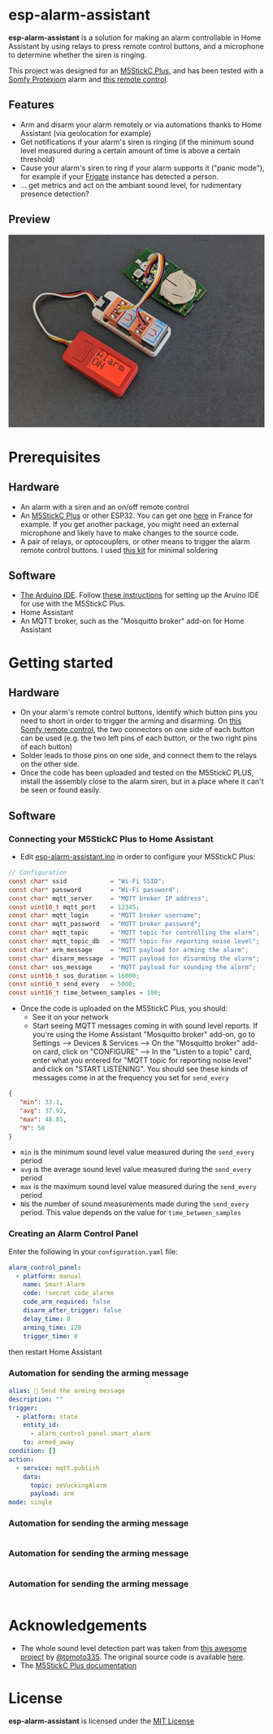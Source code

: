 # esp-alarm-assistant
**esp-alarm-assistant** is a solution for making an alarm controllable in Home Assistant by using relays to press remote control buttons, and a microphone to determine whether the siren is ringing.

This project was designed for an [M5StickC Plus](https://shop.m5stack.com/products/m5stickc-plus-esp32-pico-mini-iot-development-kit), and has been tested with a [Somfy Protexiom](https://boutique.somfy.fr/alarme-securite/somfy-protect/alarmes-sans-fil.html) alarm and [this remote control](https://boutique.somfy.fr/telecommande-alarme-on-off-groupes.html).

## Features
- Arm and disarm your alarm remotely or via automations thanks to Home Assistant (via geolocation for example)
- Get notifications if your alarm's siren is ringing (if the minimum sound level measured during a certain amount of time is above a certain threshold)
- Cause your alarm's siren to ring if your alarm supports it ("panic mode"), for example if your [Frigate](https://frigate.video/) instance has detected a person.
- ... get metrics and act on the ambiant sound level, for rudimentary presence detection?

## Preview
![Preview](doc/preview.jpg)

# Prerequisites

## Hardware
- An alarm with a siren and an on/off remote control
- An [M5StickC Plus](https://shop.m5stack.com/products/m5stickc-plus-esp32-pico-mini-iot-development-kit) or other ESP32. You can get one [here](https://www.digikey.fr/fr/products/detail/m5stack-technology-co-ltd/K016-H/15771301?utm_medium=email&utm_source=oce&utm_campaign=3314_OCE22RT&utm_content=productdetail_FR&utm_cid=2455007&so=77654399&mkt_tok=MDI4LVNYSy01MDcAAAGGssdqOVJqwROm0PU1SuWvYCzapjFBFw1Lb8uv0_POoFERIHCwqu1031kKeph3oC28WtCSvfbDsEaWA2LanEIs7nHUU1Lz_iwg8LU2JH1x) in France for example. If you get another package, you might need an external microphone and likely have to make changes to the source code.
- A pair of relays, or optocouplers, or other means to trigger the alarm remote control buttons. I used [this kit](https://shop.m5stack.com/products/2-channel-spst-relay-unit) for minimal soldering

## Software
- [The Arduino IDE](https://www.arduino.cc/en/software). Follow [these instructions](https://docs.m5stack.com/en/arduino/arduino_development) for setting up the Aruino IDE for use with the M5StickC Plus.
- Home Assistant
- An MQTT broker, such as the "Mosquitto broker" add-on for Home Assistant

# Getting started

## Hardware
- On your alarm's remote control buttons, identify which button pins you need to short in order to trigger the arming and disarming. On [this Somfy remote control](https://boutique.somfy.fr/telecommande-alarme-on-off-groupes.html), the two connectors on one side of each button can be used (e.g. the two left pins of each button, or the two right pins of each button)
- Solder leads to those pins on one side, and connect them to the relays on the other side.
- Once the code has been uploaded and tested on the M5StickC PLUS, install the assembly close to the alarm siren, but in a place where it can't be seen or found easily.

## Software

### Connecting your M5StickC Plus to Home Assistant
- Edit [esp-alarm-assistant.ino](src/esp-alarm-assistant.ino) in order to configure your M5StickC Plus:

``` c
// Configuration
const char* ssid            = "Wi-Fi SSID";                                 // Wi-Fi SSID
const char* password        = "Wi-Fi password";                             // Wi-Fi password
const char* mqtt_server     = "MQTT broker IP address";                     // MQTT broker IP address
const uint16_t mqtt_port    = 12345;                                        // MQTT broker port
const char* mqtt_login      = "MQTT broker username";                       // MQTT broker username
const char* mqtt_password   = "MQTT broker password";                       // MQTT broker password
const char* mqtt_topic      = "MQTT topic for controlling the alarm";       // MQTT topic for controlling the alarm
const char* mqtt_topic_db   = "MQTT topic for reporting noise level";       // MQTT topic for reporting noise level
const char* arm_message     = "MQTT payload for arming the alarm";          // MQTT payload for arming the alarm
const char* disarm_message  = "MQTT payload for disarming the alarm";       // MQTT payload for disarming the alarm
const char* sos_message     = "MQTT payload for sounding the alarm";        // MQTT payload for sounding the alarm
const uint16_t sos_duration = 16000;                                        // Milliseconds on the "ON" button for sounding the alarm
const uint16_t send_every   = 5000;                                         // Milliseconds between sound level reports
const uint16_t time_between_samples = 100;                                  // Milliseconds between each sound measurement
```
- Once the code is uploaded on the M5StickC Plus, you should:
  - See it on your network
  - Start seeing MQTT messages coming in with sound level reports. If you're using the Home Assistant "Mosquitto broker" add-on, go to Settings --> Devices & Services --> On the "Mosquitto broker" add-on card, click on "CONFIGURE" --> In the "Listen to a topic" card, enter what you entered for "MQTT topic for reporting noise level" and click on "START LISTENING". You should see these kinds of messages come in at the frequency you set for `send_every`
  
 ``` json
 {
    "min": 33.1,
    "avg": 37.92,
    "max": 48.85,
    "N": 50
}
```
  - `min` is the minimum sound level value measured during the `send_every` period
  - `avg` is the average sound level value measured during the `send_every` period
  - `max` is the maximum sound level value measured during the `send_every` period
  - `N`is the number of sound measurements made during the `send_every` period. This value depends on the value for `time_between_samples`

### Creating an Alarm Control Panel
Enter the following in your `configuration.yaml` file:
``` yaml
alarm_control_panel:
  - platform: manual
    name: Smart Alarm
    code: !secret code_alarme
    code_arm_required: false
    disarm_after_trigger: false
    delay_time: 0
    arming_time: 120
    trigger_time: 0
```
then restart Home Assistant

### Automation for sending the arming message
``` yaml
alias: 🚨 Send the arming message
description: ""
trigger:
  - platform: state
    entity_id:
      - alarm_control_panel.smart_alarm
    to: armed_away
condition: []
action:
  - service: mqtt.publish
    data:
      topic: zeVuckingAlarm
      payload: arm
mode: single

```
### Automation for sending the arming message
``` yaml

```
### Automation for sending the arming message
``` yaml

```
### Automation for sending the arming message
``` yaml

```

# Acknowledgements
- The whole sound level detection part was taken from [this awesome project](https://qiita.com/tomoto335/items/263b23d9ba156de12857) by [@tomoto335](https://twitter.com/tomoto335). The original source code is available [here](https://gist.githubusercontent.com/tomoto/6a1b67d9e963f9932a43c984171d80fb/raw/4c27b16745debfc93d39006bb03307d3958a3b28/LoudnessMeter.ino).
- The [M5StickC Plus documentation](https://github.com/m5stack/M5StickC-Plus)

# License
**esp-alarm-assistant** is licensed under the [MIT License](LICENSE)
